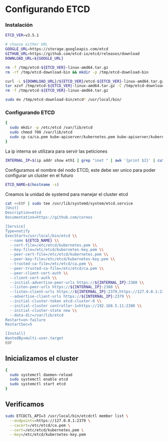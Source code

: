 # Configurando ETCD

### Instalación
```bash
ETCD_VER=v3.5.1

# choose either URL
GOOGLE_URL=https://storage.googleapis.com/etcd
GITHUB_URL=https://github.com/etcd-io/etcd/releases/download
DOWNLOAD_URL=${GOOGLE_URL}

rm -f /tmp/etcd-${ETCD_VER}-linux-amd64.tar.gz
rm -rf /tmp/etcd-download-bin && mkdir -p /tmp/etcd-download-bin

curl -L ${DOWNLOAD_URL}/${ETCD_VER}/etcd-${ETCD_VER}-linux-amd64.tar.gz -o /tmp/etcd-${ETCD_VER}-linux-amd64.tar.gz
tar xzvf /tmp/etcd-${ETCD_VER}-linux-amd64.tar.gz -C /tmp/etcd-download-bin --strip-components=1 
rm -f /tmp/etcd-${ETCD_VER}-linux-amd64.tar.gz

sudo mv /tmp/etcd-download-bin/etcd* /usr/local/bin/
```
### Configurando ETCD
```bash
{
  sudo mkdir -p /etc/etcd /var/lib/etcd
  sudo chmod 700 /var/lib/etcd
  sudo cp ca/ca.pem kube-apiserver/kubernetes.pem kube-apiserver/kubernetes-key.pem /etc/etcd
}
```

La ip interna se utilizara para servir las peticiones
```bash
INTERNAL_IP=$(ip addr show eth1 | grep "inet " | awk '{print $2}' | cut -d / -f 1)
```

Configuramos el nombre del nodo ETCD, este debe ser unico para poder configurar un cluster en el futuro
```bash
ETCD_NAME=$(hostname -s)
```

Creamos la unidad de systemd para manejar el cluster etcd
```bash
cat <<EOF | sudo tee /usr/lib/systemd/system/etcd.service
[Unit]
Description=etcd
Documentation=https://github.com/coreos

[Service]
Type=notify
ExecStart=/usr/local/bin/etcd \\
  --name ${ETCD_NAME} \\
  --cert-file=/etc/etcd/kubernetes.pem \\
  --key-file=/etc/etcd/kubernetes-key.pem \\
  --peer-cert-file=/etc/etcd/kubernetes.pem \\
  --peer-key-file=/etc/etcd/kubernetes-key.pem \\
  --trusted-ca-file=/etc/etcd/ca.pem \\
  --peer-trusted-ca-file=/etc/etcd/ca.pem \\
  --peer-client-cert-auth \\
  --client-cert-auth \\
  --initial-advertise-peer-urls https://${INTERNAL_IP}:2380 \\
  --listen-peer-urls https://${INTERNAL_IP}:2380 \\
  --listen-client-urls https://${INTERNAL_IP}:2379,https://127.0.0.1:2379 \\
  --advertise-client-urls https://${INTERNAL_IP}:2379 \\
  --initial-cluster-token etcd-cluster-0 \\
  --initial-cluster controller-1=https://192.168.5.11:2380 \\
  --initial-cluster-state new \\
  --data-dir=/var/lib/etcd
Restart=on-failure
RestartSec=5

[Install]
WantedBy=multi-user.target
EOF
```

## Inicializamos el cluster
```bash
{
  sudo systemctl daemon-reload
  sudo systemctl enable etcd
  sudo systemctl start etcd
}
```

## Verificamos
```bash
sudo ETCDCTL_API=3 /usr/local/bin/etcdctl member list \
  --endpoints=https://127.0.0.1:2379 \
  --cacert=/etc/etcd/ca.pem \
  --cert=/etc/etcd/kubernetes.pem \
  --key=/etc/etcd/kubernetes-key.pem

```
